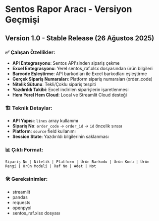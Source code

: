 # Sentos Rapor Aracı - Versiyon Geçmişi

## Version 1.0 - Stable Release (26 Ağustos 2025)

### ✅ Çalışan Özellikler:
- **API Entegrasyonu**: Sentos API'sinden sipariş çekme
- **Excel Entegrasyonu**: Yerel sentos_raf.xlsx dosyasından ürün bilgileri
- **Barcode Eşleştirme**: API barkodları ile Excel barkodları eşleştirme
- **Gerçek Sipariş Numaraları**: Platform sipariş numaraları (order_code)
- **Nitelik Sütunu**: Tekli/Çoklu sipariş tespiti
- **Yazdırıldı Takibi**: Excel indirilen siparişlerin işaretlenmesi
- **Hem Yerel Hem Cloud**: Local ve Streamlit Cloud desteği

### 🏗️ Teknik Detaylar:
- **API Yapısı**: `lines` array kullanımı
- **Sipariş No**: `order_code` → `order_id` → `id` öncelik sırası
- **Platform**: `source` field kullanımı
- **Session State**: Yazdırıldı bilgilerinin saklanması

### 📊 Çıktı Format:
```
Sipariş No | Nitelik | Platform | Ürün Barkodu | Ürün Kodu | Ürün Rengi | Ürün Modeli | Raf No | Adet | Not
```

### 🛠️ Gereksinimler:
- streamlit
- pandas  
- requests
- openpyxl
- sentos_raf.xlsx dosyası